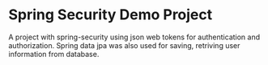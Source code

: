 # Spring Security Demo Project
A project with spring-security using json web tokens for authentication and authorization. Spring data jpa was also used for saving, retriving user information from database.